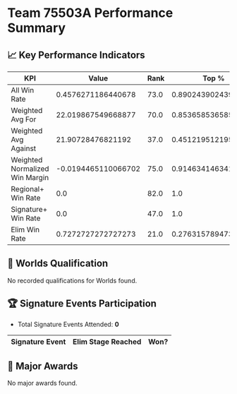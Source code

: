 # Team 75503A Performance Summary

## 📈 Key Performance Indicators
| KPI | Value | Rank | Top % |
| --- | ----- | ---- | ----- |
| All Win Rate | 0.4576271186440678 | 73.0 | 0.8902439024390244 |
| Weighted Avg For | 22.019867549668877 | 70.0 | 0.8536585365853658 |
| Weighted Avg Against | 21.90728476821192 | 37.0 | 0.45121951219512196 |
| Weighted Normalized Win Margin | -0.0194465110066702 | 75.0 | 0.9146341463414634 |
| Regional+ Win Rate | 0.0 | 82.0 | 1.0 |
| Signature+ Win Rate | 0.0 | 47.0 | 1.0 |
| Elim Win Rate | 0.7272727272727273 | 21.0 | 0.27631578947368424 |


## 🎯 Worlds Qualification
No recorded qualifications for Worlds found.

## 🏆 Signature Events Participation
- Total Signature Events Attended: **0**

| Signature Event | Elim Stage Reached | Won? |
|:----------------|:-------------------|:----|


## 🥇 Major Awards
No major awards found.

